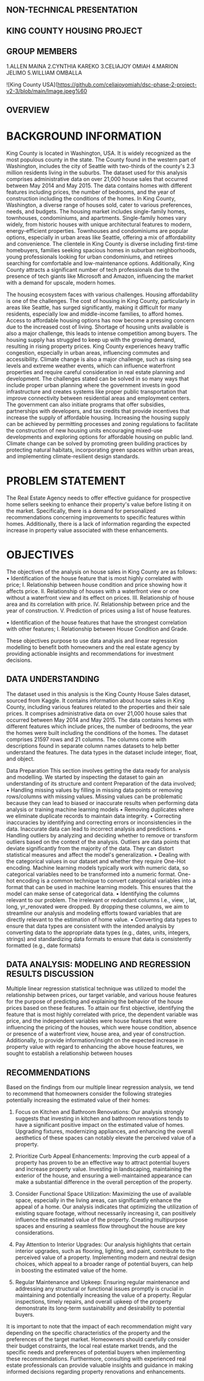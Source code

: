 ## NON-TECHNICAL PRESENTATION
## KING COUNTY HOUSING PROJECT
## GROUP MEMBERS
1.ALLEN MAINA
2.CYNTHIA KAREKO
3.CELIAJOY OMIAH
4.MARION JELIMO
5.WILLIAM OMBALLA

 ![King County USA](https://github.com/celiajoyomiah/dsc-phase-2-project-v2-3/blob/main/Image.jpeg%60

## OVERVIEW
# BACKGROUND INFORMATION

King County is located in Washington, USA. It is widely recognized as the most populous county in the state. The County found in the western part of Washington, includes the city of Seattle with two-thirds of the county's 2.3 million residents living in the suburbs. The dataset used for this analysis comprises administrative data on over 21,000 house sales that occurred between May 2014 and May 2015. The data contains homes with different features including prices, the number of bedrooms, and the year of construction including the conditions of the homes. In King County, Washington, a diverse range of houses sold, cater to various preferences, needs, and budgets. The housing market includes single-family homes, townhouses, condominiums, and apartments. Single-family homes vary widely, from historic houses with unique architectural features to modern, energy-efficient properties. Townhouses and condominiums are popular options, especially in urban areas like Seattle, offering a mix of affordability and convenience. The clientele in King County is diverse including first-time homebuyers, families seeking spacious homes in suburban neighborhoods, young professionals looking for urban condominiums, and retirees searching for comfortable and low-maintenance options. Additionally, King County attracts a significant number of tech professionals due to the presence of tech giants like Microsoft and Amazon, influencing the market with a demand for upscale, modern homes.

The housing ecosystem faces with various challenges. Housing affordability is one of the challenges. The cost of housing in King County, particularly in areas like Seattle, has surged significantly, making it difficult for many residents, especially low and middle-income families, to afford homes. Access to affordable housing options has now become a pressing concern due to the increased cost of living. Shortage of housing units available is also a major challenge, this leads to intense competition among buyers. The housing supply has struggled to keep up with the growing demand, resulting in rising property prices. King County experiences heavy traffic congestion, especially in urban areas, influencing commutes and accessibility. Climate change is also a major challenge, such as rising sea levels and extreme weather events, which can influence waterfront properties and require careful consideration in real estate planning and development.
The challenges stated can be solved in so many ways that include proper urban planning where the government invests in good infrastructure and creates systems like proper public transportation that improve connectivity between residential areas and employment centers. The government can also initiate programs that offer subsidies, partnerships with developers, and tax credits that provide incentives that increase the supply of affordable housing. Increasing the housing supply can be achieved by permitting processes and zoning regulations to facilitate the construction of new housing units encouraging mixed-use developments and exploring options for affordable housing on public land. Climate change can be solved by promoting green building practices by protecting natural habitats, incorporating green spaces within urban areas, and implementing climate-resilient design standards.


# PROBLEM STATEMENT

The Real Estate Agency needs to offer effective guidance for prospective home sellers seeking to enhance their property's value before listing it on the market. Specifically, there is a demand for personalized recommendations concerning improvements to specific features within homes. Additionally, there is a lack of information regarding the expected increase in property value associated with these enhancements.

# OBJECTIVES
The objectives of the analysis on house sales in King County are as follows:
•	Identification of the house feature that is most highly correlated with price;
I.	Relationship between house condition and price showing how it affects price.
II.	Relationship of houses with a waterfront view or one without a waterfront view and its effect on prices.
III.	Relationship of house area and its correlation with price.
IV.	Relationship between price and the year of construction.
V.	Prediction of prices using a list of house features.


•	Identification of the house features that have the strongest correlation with other features;
I.	Relationship between House Condition and Grade.

These objectives purpose to use data analysis and linear regression modelling to benefit both homeowners and the real estate agency by providing actionable insights and recommendations for investment decisions.
## DATA UNDERSTANDING
The dataset used in this analysis is the King County House Sales dataset, sourced from Kaggle. It contains information about house sales in King County, including various features related to the properties and their sale prices. It comprises administrative data on over 21,000 house sales that occurred between May 2014 and May 2015. The data contains homes with different features which include prices, the number of bedrooms, the year the homes were built including the conditions of the homes.
The dataset comprises 21597 rows and 21 columns. The columns come with descriptions found in separate column names datasets to help better understand the features.
The data types in the dataset include integer, float, and object.

Data Preparation
This section involves getting the data ready for analysis and modelling.
We started by inspecting the dataset to gain an understanding of its structure and content
Preparation of the data involved;
•	Handling missing values by filling in missing data points or removing rows/columns with missing values. Missing values can be problematic because they can lead to biased or inaccurate results when performing data analysis or training machine learning models
•	Removing duplicates where we eliminate duplicate records to maintain data integrity.
•	Correcting inaccuracies by identifying and correcting errors or inconsistencies in the data. Inaccurate data can lead to incorrect analysis and predictions. 
•	Handling outliers by analyzing and deciding whether to remove or transform outliers based on the context of the analysis. Outliers are data points that deviate significantly from the majority of the data. They can distort statistical measures and affect the model's generalization.
•	Dealing with the categorical values in our dataset and whether they require One-Hot encoding. Machine learning models typically work with numeric data, so categorical variables need to be transformed into a numeric format. One-hot encoding is a common technique to convert categorical variables into a format that can be used in machine learning models. This ensures that the model can make sense of categorical data.
•	Identifying the columns relevant to our problem. The irrelevant or redundant columns I.e.,  view, , lat, long, yr_renovated were dropped. By dropping these columns, we aim to streamline our analysis and modeling efforts toward variables that are directly relevant to the estimation of home value.
•	Converting data types to ensure that data types are consistent with the intended analysis by converting data to the appropriate data types (e.g., dates, units, integers, strings) and standardizing data formats to ensure that data is consistently formatted (e.g., date formats)



## DATA ANALYSIS: MODELING AND REGRESSION RESULTS DISCUSSION

Multiple linear regression statistical technique was utilized to model the relationship between prices, our target variable, and various house features for the purpose of predicting and explaining the behavior of the house prices based on these features.
To attain our first objective, identifying the feature that is most highly correlated with price, the dependent variable was price, and the independent variables were house features that were influencing the pricing of the houses, which were house condition, absence or presence of a waterfront view, house area, and year of construction.
Additionally, to provide information/insight on the expected increase in property value with regard to enhancing the above house features, we sought to establish a relationship between houses




## RECOMMENDATIONS
Based on the findings from our multiple linear regression analysis, we tend to recommend that homeowners consider the following strategies potentially increasing the estimated value of their homes:
1.	Focus on Kitchen and Bathroom Renovations: Our analysis strongly suggests that investing in kitchen and bathroom renovations tends to have a significant positive impact on the estimated value of homes. Upgrading fixtures, modernizing appliances, and enhancing the overall aesthetics of these spaces can notably elevate the perceived value of a property.

2.	 Prioritize Curb Appeal Enhancements: Improving the curb appeal of a property has proven to be an effective way to attract potential buyers and increase property value. Investing in landscaping, maintaining the exterior of the house, and ensuring a well-maintained appearance can make a substantial difference in the overall perception of the property.


3.	 Consider Functional Space Utilization: Maximizing the use of available space, especially in the living areas, can significantly enhance the appeal of a home. Our analysis indicates that optimizing the utilization of existing square footage, without necessarily increasing it, can positively influence the estimated value of the property. Creating multipurpose spaces and ensuring a seamless flow throughout the house are key considerations.

4.	 Pay Attention to Interior Upgrades: Our analysis highlights that certain interior upgrades, such as flooring, lighting, and paint, contribute to the perceived value of a property. Implementing modern and neutral design choices, which appeal to a broader range of potential buyers, can help in boosting the estimated value of the home.


5.	 Regular Maintenance and Upkeep: Ensuring regular maintenance and addressing any structural or functional issues promptly is crucial in maintaining and potentially increasing the value of a property. Regular inspections, timely repairs, and overall upkeep of the property demonstrate its long-term sustainability and desirability to potential buyers.

It is important to note that the impact of each recommendation might vary depending on the specific characteristics of the property and the preferences of the target market. Homeowners should carefully consider their budget constraints, the local real estate market trends, and the specific needs and preferences of potential buyers when implementing these recommendations. Furthermore, consulting with experienced real estate professionals can provide valuable insights and guidance in making informed decisions regarding property renovations and enhancements.






